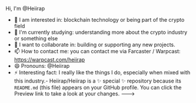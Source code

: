 Hi, I'm @Heiirap
- 👀 I am interested in: blockchain technology or being part of the crypto field
- 🌱 I'm currently studying: understanding more about the crypto industry or something else
- 💞️ I want to collaborate in: building or supporting any new projects. 
- 📫 How to contact me: you can contact me via Farcaster / Warpcast: https://warpcast.com/heiirap
- 😄 Pronouns: @Heiirap
- ⚡ Interesting fact: I really like the things I do, especially when mixed with this industry.-
Heiirap/Heiirap is a ✨ special ✨ repository because its `README.md` (this file) appears on your GitHub profile.
You can click the Preview link to take a look at your changes.
--->
